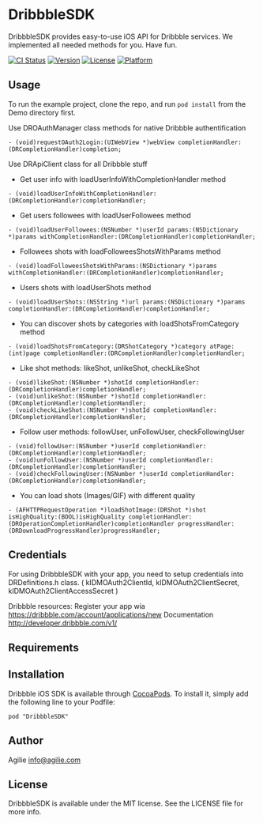 # DribbbleSDK

DribbbleSDK provides easy-to-use iOS API for Dribbble services. We implemented all needed methods for you. Have fun.


[![CI Status](http://img.shields.io/travis/agilie/dribbble-ios-sdk.svg?style=flat)](https://travis-ci.org/agilie/dribbble-ios-sdk)
[![Version](https://img.shields.io/cocoapods/v/dribbble-ios-sdk.svg?style=flat)](http://cocoadocs.org/docsets/dribbble-ios-sdk)
[![License](https://img.shields.io/cocoapods/l/dribbble-ios-sdk.svg?style=flat)](http://cocoadocs.org/docsets/dribbble-ios-sdk)
[![Platform](https://img.shields.io/cocoapods/p/dribbble-ios-sdk.svg?style=flat)](http://cocoadocs.org/docsets/dribbble-ios-sdk)

## Usage

To run the example project, clone the repo, and run `pod install` from the Demo directory first.

Use DROAuthManager class methods for native Dribbble authentification
```obj-c
- (void)requestOAuth2Login:(UIWebView *)webView completionHandler:(DRCompletionHandler)completion;
```
Use DRApiClient class for all Dribbble stuff

- Get user info with loadUserInfoWithCompletionHandler method
```obj-c
- (void)loadUserInfoWithCompletionHandler:(DRCompletionHandler)completionHandler;
```

- Get users followees with loadUserFollowees method
```obj-c
- (void)loadUserFollowees:(NSNumber *)userId params:(NSDictionary *)params withCompletionHandler:(DRCompletionHandler)completionHandler;
```

- Followees shots with loadFolloweesShotsWithParams method
```obj-c
- (void)loadFolloweesShotsWithParams:(NSDictionary *)params withCompletionHandler:(DRCompletionHandler)completionHandler;
```

- Users shots with loadUserShots method
```obj-c
- (void)loadUserShots:(NSString *)url params:(NSDictionary *)params completionHandler:(DRCompletionHandler)completionHandler;
```

- You can discover shots by categories with loadShotsFromCategory method
```obj-c
- (void)loadShotsFromCategory:(DRShotCategory *)category atPage:(int)page completionHandler:(DRCompletionHandler)completionHandler;
```

- Like shot methods: likeShot, unlikeShot, checkLikeShot
```obj-c
- (void)likeShot:(NSNumber *)shotId completionHandler:(DRCompletionHandler)completionHandler;
- (void)unlikeShot:(NSNumber *)shotId completionHandler:(DRCompletionHandler)completionHandler;
- (void)checkLikeShot:(NSNumber *)shotId completionHandler:(DRCompletionHandler)completionHandler;
```

- Follow user methods: followUser, unFollowUser, checkFollowingUser
```obj-c
- (void)followUser:(NSNumber *)userId completionHandler:(DRCompletionHandler)completionHandler;
- (void)unFollowUser:(NSNumber *)userId completionHandler:(DRCompletionHandler)completionHandler;
- (void)checkFollowingUser:(NSNumber *)userId completionHandler:(DRCompletionHandler)completionHandler;
```

- You can load shots (Images/GIF) with different quality
```obj-c
- (AFHTTPRequestOperation *)loadShotImage:(DRShot *)shot isHighQuality:(BOOL)isHighQuality completionHandler:(DROperationCompletionHandler)completionHandler progressHandler:(DRDownloadProgressHandler)progressHandler;
```

## Credentials

For using DribbbleSDK with your app, you need to setup credentials into DRDefinitions.h class.
( kIDMOAuth2ClientId, kIDMOAuth2ClientSecret, kIDMOAuth2ClientAccessSecret )

Dribbble resources:
Register your app wia https://dribbble.com/account/applications/new
Documentation http://developer.dribbble.com/v1/

## Requirements

## Installation

Dribbble iOS SDK is available through [CocoaPods](http://cocoapods.org). To install
it, simply add the following line to your Podfile:

    pod "DribbbleSDK"

## Author

Agilie info@agilie.com

## License

DribbbleSDK is available under the MIT license. See the LICENSE file for more info.

